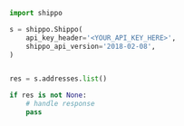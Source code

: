 <!-- Start SDK Example Usage [usage] -->
```python
import shippo

s = shippo.Shippo(
    api_key_header='<YOUR_API_KEY_HERE>',
    shippo_api_version='2018-02-08',
)


res = s.addresses.list()

if res is not None:
    # handle response
    pass

```
<!-- End SDK Example Usage [usage] -->